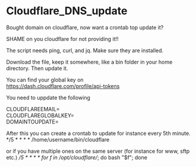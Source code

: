 # Cloudflare_DNS_update  
Bought domain on cloudflare, now want a crontab top update it?  
  
SHAME on you cloudflare for not providing it!!  
  
The script needs ping, curl, and jq. Make sure they are installed.
  
Download the file, keep it somewhere, like a bin folder in your home directory. Then update it.  
  
You can find your global key on  
https://dash.cloudflare.com/profile/api-tokens  
  
You need to uppdate the following  
  
CLOUDFLAREEMAIL=  
CLOUDFLAREGLOBALKEY=  
DOMAINTOUPDATE=  
  
After this you can create a crontab to update for instance every 5th minute. 
*/5 * * * * /home/username/bin/cloudflare  

or if you have multiple ones on the same server (for instance for www, sftp etc.)
*/5 * * * * for f in /opt/cloudflare/*; do bash "$f"; done
